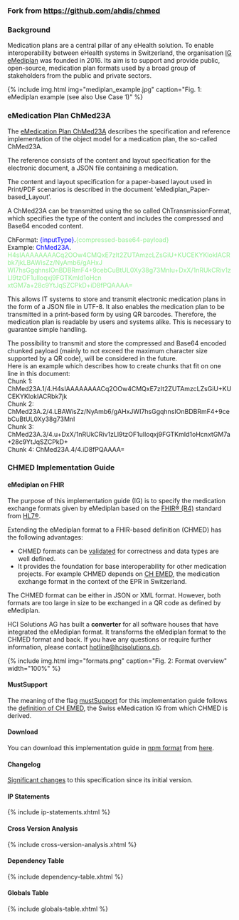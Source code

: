 ### Fork from https://github.com/ahdis/chmed
### Background

Medication plans are a central pillar of any eHealth solution. To enable interoperability between eHealth systems in Switzerland, the organisation [IG eMediplan](https://emediplan.ch/) was founded in 2016. Its aim is to support and provide public, open-source, medication plan formats used by a broad group of stakeholders from the public and private sectors.

{% include img.html img="mediplan_example.jpg" caption="Fig. 1: eMediplan example (see also Use Case 1)" %}

### eMedication Plan ChMed23A
The [eMedication Plan ChMed23A](https://emediplan.ch/wp-content/uploads/2023/09/20230815_eMediplan_ChMed23A_1.0-AND-eMediplan_ChMed23A_Posology_1.0.pdf) describes the specification and reference implementation of the object model for a medication plan, the so-called ChMed23A.

The reference consists of the content and layout specification for the electronic document, a JSON file containing a medication.

The content and layout specification for a paper-based layout used in Print/PDF scenarios is described in the document 'eMediplan_Paper-based_Layout'.

A ChMed23A can be transmitted using the so called ChTransmissionFormat, which specifies the type of the content and includes the compressed and Base64 encoded content.

ChFormat: <span style="color:blue;">{inputType}</span>.<span style="color:lightgreen;">{compressed-base64-payload}</span>     
Example: <span style="color:blue;">ChMed23A</span>.    
<span style="color:lightgreen;">H4sIAAAAAAAACq2OOw4CMQxE7zIt2ZUTAmzcLZsGiU+KUCEKYKlokIACRbk7jkLBAWisZz/NyAmb6/gAHxJ</span>      
<span style="color:lightgreen;">WI7hsGgqhnsIOnBDBRmF4+9cebCuBtUL0Xy38g73MnIu+DxX/1nRUkCRiv1zLl9tzOF1uIloqxj9FGTKmId1oHcn</span>      
<span style="color:lightgreen;">xtGM7a+28c9YtJqSZCPkD+iD8fPQAAAA=</span>      

This allows IT systems to store and transmit electronic medication plans in the form of a JSON file in UTF-8. It also enables the medication plan to be transmitted in a print-based form by using QR barcodes. Therefore, the medication plan is readable by users and systems alike. This is necessary to guarantee simple handling.

The possibility to transmit and store the compressed and Base64 encoded chunked payload (mainly to not exceed the maximum character size supported by a QR code), will be considered in the future.   
Here is an example which describes how to create chunks that fit on one line in this document:   
Chunk 1: ChMed23A.1/4.H4sIAAAAAAAACq2OOw4CMQxE7zIt2ZUTAmzcLZsGiU+KUCEKYKlokIACRbk7jk   
Chunk 2: ChMed23A.2/4.LBAWisZz/NyAmb6/gAHxJWI7hsGgqhnsIOnBDBRmF4+9cebCuBtUL0Xy38g73MnI   
Chunk 3: ChMed23A.3/4.u+DxX/1nRUkCRiv1zLl9tzOF1uIloqxj9FGTKmId1oHcnxtGM7a+28c9YtJqSZCPkD+   
Chunk 4: ChMed23A.4/4.iD8fPQAAAA=   

### CHMED Implementation Guide

#### eMediplan on FHIR
The purpose of this implementation guide (IG) is to specify the medication exchange formats given by eMediplan based on the [FHIR® (R4)](http://hl7.org/fhir/R4/index.html) standard from [HL7®](https://www.hl7.org/).

Extending the eMediplan format to a FHIR-based definition (CHMED) has the following advantages:
* CHMED formats can be [validated](https://www.hl7.org/fhir/validation.html) for correctness and data types are well defined. 
* It provides the foundation for base interoperability for other medication projects. For example CHMED depends on [CH EMED](http://fhir.ch/ig/ch-emed/index.html), the medication exchange format in the context of the EPR in Switzerland.

The CHMED format can be either in JSON or XML format. However, both formats are too large in size to be exchanged in a QR code as defined by eMediplan.   

HCI Solutions AG has built a **converter** for all software houses that have integrated the eMediplan format. It transforms the eMediplan format to the CHMED format and back. If you have any questions or require further information, please contact <hotline@hcisolutions.ch>.

{% include img.html img="formats.png" caption="Fig. 2: Format overview" width="100%" %}

#### MustSupport
The meaning of the flag [mustSupport](https://www.hl7.org/fhir/profiling.html#mustsupport) for this implementation guide follows the [definition of CH EMED](https://fhir.ch/ig/ch-emed/index.html#mustsupport), the Swiss eMedication IG from which CHMED is derived.

#### Download
You can download this implementation guide in [npm format](https://confluence.hl7.org/display/FHIR/NPM+Package+Specification) from [here](package.tgz).

#### Changelog
[Significant changes](changelog.html) to this specification since its initial version.

#### IP Statements

{% include ip-statements.xhtml %}

#### Cross Version Analysis

{% include cross-version-analysis.xhtml %}

#### Dependency Table

{% include dependency-table.xhtml %}

#### Globals Table

{% include globals-table.xhtml %}
